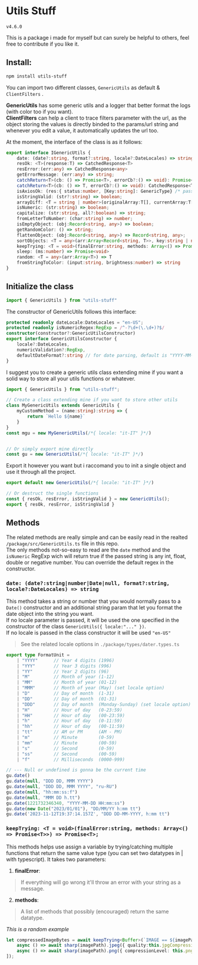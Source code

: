 ﻿# Utils Stuff



`v4.6.0`

This is a package i made for myself but can surely be helpful to others, feel free to contribute if you like it.




## Install:

```bash
npm install utils-stuff
```

You can import two different classes, `GenericUtils` as default & `ClientFilters` .

**GenericUtils** has some generic utils and a logger that better format the logs (with color too if you want).\
**ClientFilters** can help a client to trace filters parameter with the url, as the object storing the values is directly binded to the params/url string and whenever you edit a value, it automatically updates the url too.





At the moment, the interface of the class is as it follows:

```ts
export interface IGenericUtils {
    date: (date?:string, format?:string, locale?:DateLocales) => string
    resOk: <T>(response:T) => CatchedResponse<T>
    resError:(err:any) => CatchedResponse<any>
    getErrorMessage: (err:any) => string;
    catchReturn<T>(cb: () => Promise<T>, errorCb?:() => void): Promise<CatchedResponse<T>>;
    catchReturn<T>(cb: () => T, errorCb?:() => void): CatchedResponse<T>;
    isAxiosOk: (res:{ status:number, [Key:string]: GenericType} /* pass an AxiosResponse */) => boolean;
    isStringValid: (str?:string) => boolean;
    arrayDiff: <T = string | number>(originalArray:T[], currentArray:T[]) => ArrayDifference<T>;
    isNumeric: (str:string) => boolean;
    capitalize: (str:string, all?:boolean) => string;
    fromLetterToNumber: (char:string) => number;
    isEmptyObject: (obj:Record<string, any>) => boolean;
    getRandomColor: () => string;
    flattenObject: (obj:Record<string, any>) => Record<string, any>;
    sortObjects: <T = any>(arr:Array<Record<string, T>>, key:string | number) => Array<Record<string, T>>;
    keepTrying: <T = void>(finalError:string, methods: Array<() => Promise<T>>) => Promise<T>;
    sleep: (ms:number) => Promise<void>
    random: <T = any>(arr:Array<T>) => T
    fromStringToColor: (input:string, brightness:number) => string
}
```




## Initialize the class

```ts
import { GenericUtils } from "utils-stuff"
```

The constructor of GenericUtils follows this interface:
```ts
protected readonly dateLocale:DateLocales = "en-US";
protected readonly isNumericRegex:RegExp = /^-?\d+(\.\d+)?$/
constructor(constructor?:GenericUtilsConstructor)
export interface GenericUtilsConstructor {
    locale?:DateLocales,
    numericValidation?:RegExp,
    defaultDateFormat?:string // for date parsing, default is "YYYY-MM-DD hh:mm:ss"
}
```

I suggest you to create a generic utils class extending mine if you want a solid way to store all your utils functions or whatever.
```ts
import { GenericUtils } from "utils-stuff";

// Create a class extending mine if you want to store other utils
class MyGenericUtils extends GenericUtils {
	myCustomMethod = (name:string):string => {
		return `Hello ${name}`
	}
}
const mgu = new MyGenericUtils(/*{ locale: "it-IT" }*/)


// Or simply export mine directly
const gu = new GenericUtils(/*{ locale: "it-IT" }*/)
```

Export it however you want but i raccomand you to init a single object and use it through all the project.
```ts
export default new GenericUtils(/*{ locale: "it-IT" }*/)

// Or destruct the single functions
const { resOk, resError, isStringValid } = new GenericUtils();
export { resOk, resError, isStringValid }
```

## Methods

The related methods are really simple and can be easily read in the realted `/package/src/GenericUtils.ts` file in this repo.\
The only methods not-so-easy to read are the `date` method and the `isNumeric` RegExp wich will return true if the passed string is any int, float, double or negative number. You can override the default regex in the constructor.

### `date: (date?:string|number|Date|null, format?:string, locale?:DateLocales) => string`

This method takes a string or number that you would normally pass to a `Date()` constructor and an additional string param that let you format the date object into the string you want.\
If no locale parameter is passed, it will be used the one specified in the constructor of the class `GenericUtils({ locale:"..." })`.\
If no locale is passed in the class constructor it will be used `"en-US"`
> See the related locale options in `./package/types/dater.types.ts`


```ts
export type FormatUnit =
    | "YYYY"      // Year 4 digits (1996)
    | "YYY"       // Year 3 digits (996)
    | "YY"        // Year 2 digits (96)
    | "M"         // Month of year (1-12)
    | "MM"        // Month of year (01-12)
    | "MMM"       // Month of year (May) (set locale option)
    | "D"         // Day of month  (1-31)
    | "DD"        // Day of month  (01-31)
    | "DDD"       // Day of month  (Monday-Sunday) (set locale option)
    | "H"         // Hour of day   (0-23:59)
    | "HH"        // Hour of day   (00-23:59)
    | "h"         // Hour of day   (0-11:59)
    | "hh"        // Hour of day   (00-11:59)
    | "tt"        // AM or PM      (AM - PM)
    | "m"         // Minute        (0-59)
    | "mm"        // Minute        (00-59)
    | "s"         // Second        (0-59)
    | "ss"        // Second        (00-59)
    | "f"         // Milliseconds  (0000-999)
```
```ts
// --- Null or undefined is gonna be the current time
gu.date()
gu.date(null, "DDD DD, MMM YYYY")
gu.date(null, "DDD DD, MMM YYYY", "ru-RU")
gu.date(null, "hh:mm:ss:f")
gu.date(null, "MMM DD h.tt")
gu.date(1221732346340, "YYYY-MM-DD HH:mm:ss")
gu.date(new Date("2023/01/01"), "DD/MM/YY h:mm tt")
gu.date('2023-11-12T19:37:14.157Z', "DDD DD-MM-YYYY, h:mm tt")
```


### `keepTrying: <T = void>(finalError:string, methods: Array<() => Promise<T>>) => Promise<T>;`

This methods helps use assign a variable by trying/catching multiple functions that return the same value type (you can set two datatypes in | with typescript).
It takes two parameters:
1. **finalError**:
> If everything will go wrong it'll throw an error with your string as a message.
2. **methods**:
> A list of methods that possibly (encouraged) return the same datatype.

*This is a random example*
```ts
let compressedImageBytes = await keepTrying<Buffer>(`IMAGE == ${imagePath} == IS NOT JPG OR PNG`, [
    async () => await sharp(imagePath).jpeg({ quality:this.jpgCompression }).toBuffer(),
    async () => await sharp(imagePath).png({ compressionLevel: this.pngCompression }).toBuffer()
]);
```
